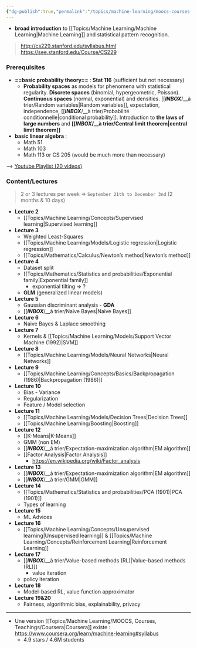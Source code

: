 ```yaml
---
{"dg-publish":true,"permalink":"/topics/machine-learning/moocs-courses-teachings/cs-229-machine-learning/","dgHomeLink":true,"dgPassFrontmatter":false}
---
```



- **broad introduction** to [[Topics/Machine Learning/Machine Learning|Machine Learning]] and statistical pattern recognition.

> http://cs229.stanford.edu/syllabus.html
> https://see.stanford.edu/Course/CS229

### Prerequisites
- **==basic probability theory==** : **Stat 116** (sufficient but not necessary)
	- **Probability spaces** as models for phenomena with statistical regularity. **Discrete spaces** (binomial, hypergeometric, Poisson). **Continuous spaces** (normal, exponential) and densities. [[___INBOX___/__à trier/Random variables|Random variables]], expectation, independence, [[___INBOX___/__à trier/Probabilité conditionnelle|conditional probability]]. Introduction to **the laws of large numbers** and **[[___INBOX___/__à trier/Central limit theorem|central limit theorem]]**
- **basic linear algebra** :
	- Math 51
	- Math 103
	- Math 113 or CS 205 (would be much more than necessary)

--> [Youtube Playlist (20 videos)](https://www.youtube.com/playlist?list=PLoROMvodv4rMiGQp3WXShtMGgzqpfVfbU)

### Content/Lectures
> 2 or 3 lectures per week => `September 21th to December 3nd` (2 months & 10 days)
- **Lecture 2**
	- [[Topics/Machine Learning/Concepts/Supervised learning|Supervised learning]]
- **Lecture 3**
	- Weighted Least-Squares
	- [[Topics/Machine Learning/Models/Logistic regression|Logistic regression]]
	- [[Topics/Mathematics/Calculus/Newton’s method|Newton’s method]]
- **Lecture 4**
	- Dataset split
	- [[Topics/Mathematics/Statistics and probabilities/Exponential family|Exponential family]]
		- exponential tilting => ?
	- **GLM** (generalized linear models)
- **Lecture 5**
	- Gaussian discriminant analysis - **GDA**
	- [[___INBOX___/__à trier/Naive Bayes|Naive Bayes]]
- **Lecture 6**
	- Naive Bayes & Laplace smoothing
- **Lecture 7**
	- Kernels & [[Topics/Machine Learning/Models/Support Vector Machine (1992)|SVM]]
- **Lecture 8**
	- [[Topics/Machine Learning/Models/Neural Networks|Neural Networks]]
- **Lecture 9**
	- [[Topics/Machine Learning/Concepts/Basics/Backpropagation (1986)|Backpropagation (1986)]]
- **Lecture 10**
	- Bias - Variance
	- Regularization
	- Feature / Model selection
- **Lecture 11**
	- [[Topics/Machine Learning/Models/Decision Trees|Decision Trees]]
	- [[Topics/Machine Learning/Boosting|Boosting]]
- **Lecture 12**
	- [[K-Means|K-Means]]
	- GMM (non EM)
	- [[___INBOX___/__à trier/Expectation-maximization algorithm|EM algorithm]]
	- [[Factor Analysis|Factor Analysis]]
		- https://en.wikipedia.org/wiki/Factor_analysis
- **Lecture 13**
	- [[___INBOX___/__à trier/Expectation-maximization algorithm|EM algorithm]]
	- [[___INBOX___/__à trier/GMM|GMM]]
- **Lecture 14**
	- [[Topics/Mathematics/Statistics and probabilities/PCA (1901)|PCA (1901)]]
	- Types of learning
- **Lecture 15**
	- ML Advices
- **Lecture 16**
	- [[Topics/Machine Learning/Concepts/Unsupervised learning|Unsupervised learning]] & [[Topics/Machine Learning/Concepts/Reinforcement Learning|Reinforcement Learning]]
- **Lecture 17**
	- [[___INBOX___/__à trier/Value-based methods (RL)|Value-based methods (RL)]]
		- value iteration
	- policy iteration
- **Lecture 18**
	- Model-based RL, value function approximator
- **Lecture 19&20**
	- Fairness, algorithmic bias, explainability, privacy

---
- Une version [[Topics/Machine Learning/MOOCS, Courses, Teachings/Coursera|Coursera]] existe : https://www.coursera.org/learn/machine-learning#syllabus
	- 4.9 stars / 4.6M students
